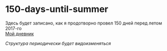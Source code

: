 # 150-days-until-summer

Здесь будет записано, как я продотворно провел 150 дней перед летом 2017-го  
[Мой дневник](https://github.com/kuznetsovandrey76/150-days-until-summer/blob/master/log.md)

_Структура периодически будет видоизменяться_
